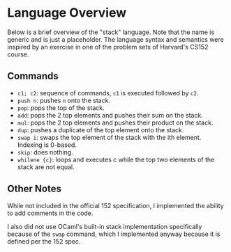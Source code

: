 # Language Overview

Below is a brief overview of the "stack" language.
Note that the name is generic and is just a placeholder.
The language syntax and semantics were inspired by an exercise 
in one of the problem sets of Harvard's CS152 course.


## Commands

- `c1; c2`: sequence of commands, `c1` is executed followed by `c2`.
- `push n`: pushes `n` onto the stack.
- `pop`: pops the top of the stack.
- `add`: pops the 2 top elements and pushes their sum on the stack.
- `mul`: pops the 2 top elements and pushes their product on the stack.
- `dup`: pushes a duplicate of the top element onto the stack.
- `swap i`: swaps the top element of the stack with the ith element. Indexing is 0-based.
- `skip`: does nothing.
- `whilene {c}`: loops and executes c while the top two elements of the stack are not equal.


## Other Notes

While not included in the official 152 specification, I implemented
the ability to add comments in the code. 

I also did not use OCaml's built-in stack implementation specifically 
because of the `swap` command, which I implemented anyway because it is
defined per the 152 spec.